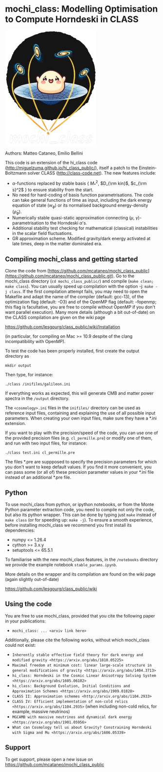mochi_class: Modelling Optimisation to Compute Horndeski in CLASS
==============================================

<p align="left">
  <img src="logos/mochi_class_logo_github_black_back.png" alt="mochi_class logo" width="300" />
</p>

Authors: Matteo Cataneo, Emilio Bellini

This code is an extension of the hi_class code (http://miguelzuma.github.io/hi_class_public/), itself a patch to the Einstein-Boltzmann solver CLASS (http://class-code.net). The new features include:

  * $\alpha$-functions replaced by stable basis \{ $M_{\ast}^2$, $D_{\rm kin}$, $c_{\rm s}^2$ \} to ensure stability from the start.
  * No need for hard-coding of basis function parametrisations. The code can take general functions of time as input, including the dark energy equation of state ($w_\phi$) or its normalised background energy-density ($\tilde\rho_\phi$).
  * Numerically stable quasi-static approximation connecting ($\mu$, $\gamma$)-parametrisation to the Horndeski $\alpha$'s. 
  * Additional stability test checking for mathematical (classical) instabilities in the scalar field fluctuations.
  * GR approximation scheme. Modified gravity/dark energy activated at late times, deep in the matter dominated era.


Compiling mochi_class and getting started
-----------------------------------

Clone the code from [https://github.com/mcataneo/mochi_class_public](https://github.com/mcataneo/mochi_class_public.git). 
Go to the mochi_class directory (`cd mochi_class_public/`) and compile (`make clean;
make class`). You can usually speed up compilation with the option -j:
`make -j class`. If the first compilation attempt fails, you may need to
open the Makefile and adapt the name of the compiler (default: gcc-13),
of the optimization flag (default: -O3) and of the OpenMP
flag (default: -fopenmp; this flag is facultative, you are free to
compile without OpenMP if you don't want parallel execution). 
Many more details (although a bit out-of-date) on the CLASS compilation are given on the
wiki page

https://github.com/lesgourg/class_public/wiki/Installation

(in particular, for compiling on Mac >= 10.9 despite of the clang
incompatibility with OpenMP).

To test the code has been properly installed, first create the output directory as

    mkdir output

Then type, for instance:

    ./class /inifiles/galileon.ini

If everything works as expected, this will generate CMB and matter power spectra in the `/output` directory.

The `<cosmology>.ini` files in the `inifiles/` directory can be used as reference input files, containing and
explaining the use of all possible input parameters. When creating
your own input files, make sure they have a *.ini
extension.

If you want to play with the precision/speed of the code, you can use
one of the provided precision files (e.g. `cl_permille.pre`) or modify
one of them, and run with two input files, for instance:

    ./class test.ini cl_permille.pre

The files *.pre are suppposed to specify the precision parameters for
which you don't want to keep default values. If you find it more
convenient, you can pass some (or all of) these precision parameter values in your *.ini
file instead of an additional *.pre file.

Python
------

To use mochi_class from python, or ipython notebooks, or from the Monte
Python parameter extraction code, you need to compile not only the
code, but also its python wrapper. This can be done by typing just
`make` instead of `make class` (or for speeding up: `make -j`). To ensure 
a smooth experience, before installing mochi_class we recommend you first install 
its dependencies:

  * numpy <= 1.26.4
  * cython >= 3.x.y
  * setuptools <= 65.5.1

To familiarise with the new mochi_class features, in the `/notebooks` directory we provide the example notebook `stable_params.ipynb`.

More details on the wrapper and its compilation are found on the wiki page (again slightly out-of-date)

https://github.com/lesgourg/class_public/wiki


Using the code
--------------

You are free to use mochi_class, provided that you cite the following paper in your publications: 

  * `mochi_class: ... <arxiv link here>`

Additionally, please cite the following works, without which mochi_class could not exist:

  * `Inherently stable effective field theory for dark energy and modified gravity <https://arxiv.org/abs/1810.05225>`
  * `Maximal freedom at minimum cost: linear large-scale structure in general modifications of gravity <https://arxiv.org/abs/1404.3713>`
  * `hi_class: Horndeski in the Cosmic Linear Anisotropy Solving System <https://arxiv.org/abs/1605.06102>`
  * `hi_class: Background Evolution, Initial Conditions and Approximation Schemes <https://arxiv.org/abs/1909.01828>`
  * `CLASS II: Approximation schemes <http://arxiv.org/abs/1104.2933>`
  * `CLASS IV: Efficient implementation of non-cold relics <https://arxiv.org/abs/1104.2935>` (when including non-cold relics, for example, massive neutrinos)
  * `MGCAMB with massive neutrinos and dynamical dark energy <https://arxiv.org/abs/1901.05956>`
  * `What can Cosmology tell us about Gravity? Constraining Horndeski with Sigma and Mu <https://arxiv.org/abs/1606.05339>`

Support
-------

To get support, please open a new issue on https://github.com/mcataneo/mochi_class_public
